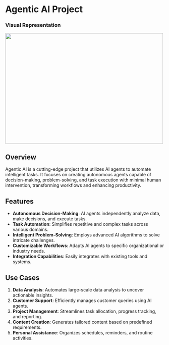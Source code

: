 # Agentic AI Project

### Visual Representation
<img src="https://media.licdn.com/dms/image/v2/D5612AQH00kc-xUzBig/article-cover_image-shrink_720_1280/article-cover_image-shrink_720_1280/0/1712394422310?e=1741824000&v=beta&t=8bYu2o9kDN8rudLAztAmXdad3vGTO6M6WeE6aWSNzsk" height=350px width=500px><img/>

## Overview
Agentic AI is a cutting-edge project that utilizes AI agents to automate intelligent tasks. It focuses on creating autonomous agents capable of decision-making, problem-solving, and task execution with minimal human intervention, transforming workflows and enhancing productivity.

## Features
- **Autonomous Decision-Making**: AI agents independently analyze data, make decisions, and execute tasks.
- **Task Automation**: Simplifies repetitive and complex tasks across various domains.
- **Intelligent Problem-Solving**: Employs advanced AI algorithms to solve intricate challenges.
- **Customizable Workflows**: Adapts AI agents to specific organizational or industry needs.
- **Integration Capabilities**: Easily integrates with existing tools and systems.

## Use Cases
1. **Data Analysis**: Automates large-scale data analysis to uncover actionable insights.
2. **Customer Support**: Efficiently manages customer queries using AI agents.
3. **Project Management**: Streamlines task allocation, progress tracking, and reporting.
4. **Content Creation**: Generates tailored content based on predefined requirements.
5. **Personal Assistance**: Organizes schedules, reminders, and routine activities.

